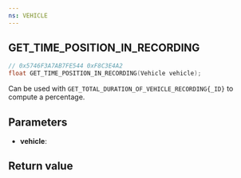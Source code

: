 ```yaml
---
ns: VEHICLE
---
```

## GET_TIME_POSITION_IN_RECORDING

```c
// 0x5746F3A7AB7FE544 0xF8C3E4A2
float GET_TIME_POSITION_IN_RECORDING(Vehicle vehicle);
```

Can be used with ``GET_TOTAL_DURATION_OF_VEHICLE_RECORDING{_ID}`` to compute a percentage.

## Parameters
* **vehicle**: 

## Return value
